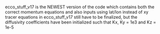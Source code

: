 ecco_stuff_v17 is the NEWEST version of the code which contains both the correct momentum equations and also inputs using lat/lon instead of xy
tracer equations in ecco_stuff_v17 still have to be finalized, but the diffusivity coefficients have been initialized such that Kx, Ky = 1e3 and Kz = 1e-5

